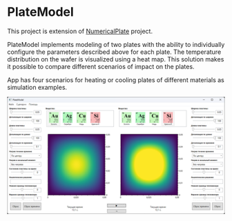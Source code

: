 # PlateModel

This project is extension of [NumericalPlate](https://github.com/morphin17/NumericalPlate) project. 

PlateModel implements modeling of two plates with the ability to individually configure the parameters described above for each plate. The temperature distribution on the wafer is visualized using a heat map. This solution makes it possible to compare different scenarios of impact on the plates.

App has four scenarios for heating or cooling plates of different materials as simulation examples.

![Main Window Screen](./docs/main-window.png)


